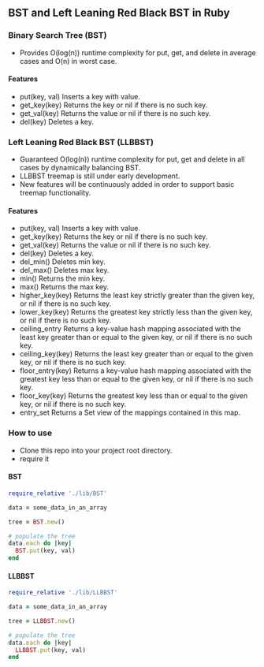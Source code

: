 ## BST and Left Leaning Red Black BST in Ruby

### Binary Search Tree (BST)

* Provides O(log(n)) runtime complexity for put, get, and delete in average cases and O(n) in worst case.  

#### Features

* put(key, val) Inserts a key with value.
* get_key(key) Returns the key or nil if there is no such key.
* get_val(key) Returns the value or nil if there is no such key.
* del(key) Deletes a key.

### Left Leaning Red Black BST (LLBBST)

* Guaranteed O(log(n)) runtime complexity for put, get and delete in all cases by dynamically balancing BST.
* LLBBST treemap is still under early development.
* New features will be continuously added in order to support basic treemap functionality.

#### Features

* put(key, val) Inserts a key with value.
* get_key(key) Returns the key or nil if there is no such key.
* get_val(key) Returns the value or nil if there is no such key.
* del(key) Deletes a key.
* del_min() Deletes min key.
* del_max() Deletes max key.
* min() Returns the min key.
* max() Returns the max key.
* higher_key(key) Returns the least key strictly greater than the given key, or nil if there is no such key.
* lower_key(key) Returns the greatest key strictly less than the given key, or nil if there is no such key.
* ceiling_entry Returns a key-value hash mapping associated with the least key greater than or equal to the given key, or nil if there is no such key.
* ceiling_key(key) Returns the least key greater than or equal to the given key, or nil if there is no such key.
* floor_entry(key) Returns a key-value hash mapping associated with the greatest key less than or equal to the given key, or nil if there is no such key.
* floor_key(key) Returns the greatest key less than or equal to the given key, or nil if there is no such key.
* entry_set Returns a Set view of the mappings contained in this map.

### How to use

* Clone this repo into your project root directory.
* require it

#### BST

```ruby
require_relative './lib/BST'

data = some_data_in_an_array

tree = BST.new()

# populate the tree
data.each do |key|
  BST.put(key, val)
end
```

#### LLBBST

```ruby
require_relative './lib/LLBBST'

data = some_data_in_an_array

tree = LLBBST.new()

# populate the tree
data.each do |key|
  LLBBST.put(key, val)
end
```
